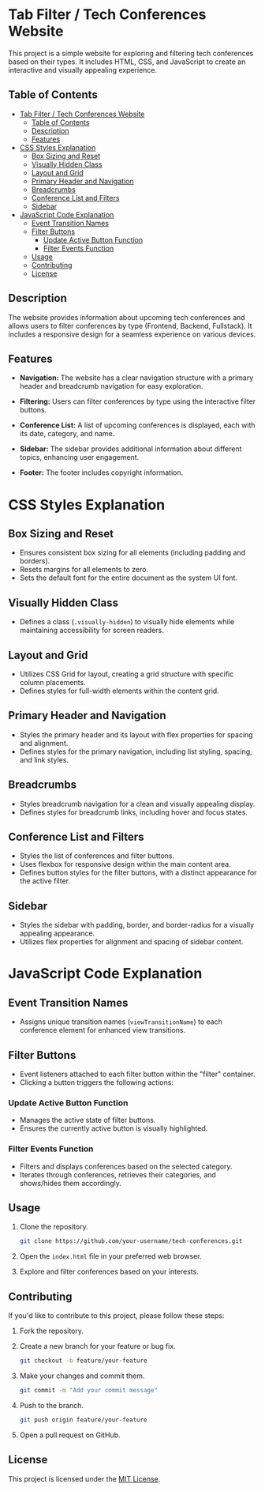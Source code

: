 # Tab Filter / Tech Conferences Website

This project is a simple website for exploring and filtering tech conferences based on their types. It includes HTML, CSS, and JavaScript to create an interactive and visually appealing experience.

## Table of Contents

- [Tab Filter / Tech Conferences Website](#tab-filter--tech-conferences-website)
  - [Table of Contents](#table-of-contents)
  - [Description](#description)
  - [Features](#features)
- [CSS Styles Explanation](#css-styles-explanation)
  - [Box Sizing and Reset](#box-sizing-and-reset)
  - [Visually Hidden Class](#visually-hidden-class)
  - [Layout and Grid](#layout-and-grid)
  - [Primary Header and Navigation](#primary-header-and-navigation)
  - [Breadcrumbs](#breadcrumbs)
  - [Conference List and Filters](#conference-list-and-filters)
  - [Sidebar](#sidebar)
- [JavaScript Code Explanation](#javascript-code-explanation)
  - [Event Transition Names](#event-transition-names)
  - [Filter Buttons](#filter-buttons)
    - [Update Active Button Function](#update-active-button-function)
    - [Filter Events Function](#filter-events-function)
  - [Usage](#usage)
  - [Contributing](#contributing)
  - [License](#license)

## Description

The website provides information about upcoming tech conferences and allows users to filter conferences by type (Frontend, Backend, Fullstack). It includes a responsive design for a seamless experience on various devices.

## Features

- **Navigation:** The website has a clear navigation structure with a primary header and breadcrumb navigation for easy exploration.

- **Filtering:** Users can filter conferences by type using the interactive filter buttons.

- **Conference List:** A list of upcoming conferences is displayed, each with its date, category, and name.

- **Sidebar:** The sidebar provides additional information about different topics, enhancing user engagement.

- **Footer:** The footer includes copyright information.

# CSS Styles Explanation

## Box Sizing and Reset

- Ensures consistent box sizing for all elements (including padding and borders).
- Resets margins for all elements to zero.
- Sets the default font for the entire document as the system UI font.

## Visually Hidden Class

- Defines a class (`.visually-hidden`) to visually hide elements while maintaining accessibility for screen readers.

## Layout and Grid

- Utilizes CSS Grid for layout, creating a grid structure with specific column placements.
- Defines styles for full-width elements within the content grid.

## Primary Header and Navigation

- Styles the primary header and its layout with flex properties for spacing and alignment.
- Defines styles for the primary navigation, including list styling, spacing, and link styles.

## Breadcrumbs

- Styles breadcrumb navigation for a clean and visually appealing display.
- Defines styles for breadcrumb links, including hover and focus states.

## Conference List and Filters

- Styles the list of conferences and filter buttons.
- Uses flexbox for responsive design within the main content area.
- Defines button styles for the filter buttons, with a distinct appearance for the active filter.

## Sidebar

- Styles the sidebar with padding, border, and border-radius for a visually appealing appearance.
- Utilizes flex properties for alignment and spacing of sidebar content.

# JavaScript Code Explanation

## Event Transition Names

- Assigns unique transition names (`viewTransitionName`) to each conference element for enhanced view transitions.

## Filter Buttons

- Event listeners attached to each filter button within the "filter" container.
- Clicking a button triggers the following actions:

### Update Active Button Function

- Manages the active state of filter buttons.
- Ensures the currently active button is visually highlighted.

### Filter Events Function

- Filters and displays conferences based on the selected category.
- Iterates through conferences, retrieves their categories, and shows/hides them accordingly.

## Usage

1. Clone the repository.

   ```bash
   git clone https://github.com/your-username/tech-conferences.git
   ```

2. Open the `index.html` file in your preferred web browser.

3. Explore and filter conferences based on your interests.

## Contributing

If you'd like to contribute to this project, please follow these steps:

1. Fork the repository.

2. Create a new branch for your feature or bug fix.

   ```bash
   git checkout -b feature/your-feature
   ```

3. Make your changes and commit them.

   ```bash
   git commit -m "Add your commit message"
   ```

4. Push to the branch.

   ```bash
   git push origin feature/your-feature
   ```

5. Open a pull request on GitHub.

## License

This project is licensed under the [MIT License](LICENSE).
